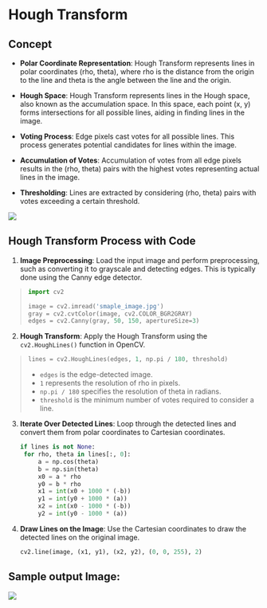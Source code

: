 # Hough Transform

## Concept
- **Polar Coordinate Representation**: Hough Transform represents lines in polar coordinates (rho, theta), where rho is the distance from the origin to the line and theta is the angle between the line and the origin.

- **Hough Space**: Hough Transform represents lines in the Hough space, also known as the accumulation space. In this space, each point (x, y) forms intersections for all possible lines, aiding in finding lines in the image.

- **Voting Process**: Edge pixels cast votes for all possible lines. This process generates potential candidates for lines within the image.

- **Accumulation of Votes**: Accumulation of votes from all edge pixels results in the (rho, theta) pairs with the highest votes representing actual lines in the image.

- **Thresholding**: Lines are extracted by considering (rho, theta) pairs with votes exceeding a certain threshold.

<img src="https://img1.daumcdn.net/thumb/R1280x0/?scode=mtistory2&fname=https%3A%2F%2Fblog.kakaocdn.net%2Fdn%2FmZ3P8%2FbtqD8i2g0qU%2FtOaqetqEE6Onqge5abkTqk%2Fimg.png"/>   

## Hough Transform Process with Code

1. **Image Preprocessing**: Load the input image and perform preprocessing, such as converting it to grayscale and detecting edges. This is typically done using the Canny edge detector.
 >  ```python
 >  import cv2
 >  
 >  image = cv2.imread('smaple_image.jpg')
 >  gray = cv2.cvtColor(image, cv2.COLOR_BGR2GRAY)
 >  edges = cv2.Canny(gray, 50, 150, apertureSize=3)
 >  ```
2. **Hough Transform**: Apply the Hough Transform using the `cv2.HoughLines()` function in OpenCV.
  > ```python
  > lines = cv2.HoughLines(edges, 1, np.pi / 180, threshold)
  > ```
  >- `edges` is the edge-detected image.
  >- `1` represents the resolution of rho in pixels.   
  >- `np.pi / 180` specifies the resolution of theta in radians.   
  >- `threshold` is the minimum number of votes required to consider a line.

3. **Iterate Over Detected Lines**: Loop through the detected lines and convert them from polar coordinates to Cartesian coordinates.
   ```python
   if lines is not None:
    for rho, theta in lines[:, 0]:
        a = np.cos(theta)
        b = np.sin(theta)
        x0 = a * rho
        y0 = b * rho
        x1 = int(x0 + 1000 * (-b))
        y1 = int(y0 + 1000 * (a))
        x2 = int(x0 - 1000 * (-b))
        y2 = int(y0 - 1000 * (a))
   ```

4. **Draw Lines on the Image**: Use the Cartesian coordinates to draw the detected lines on the original image.
   ```python
   cv2.line(image, (x1, y1), (x2, y2), (0, 0, 255), 2)
   ```


## Sample output Image:
<img src="https://i.stack.imgur.com/IG4CZ.png">
